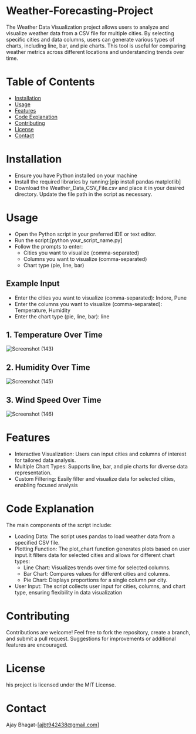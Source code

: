 # Weather-Forecasting-Project
The Weather Data Visualization project allows users to analyze and visualize weather data from a CSV file for multiple cities. By selecting specific cities and data columns, users can generate various types of charts, including line, bar, and pie charts. This tool is useful for comparing weather metrics across different locations and understanding trends over time.
# Table of Contents
  - [Installation](#Installation)
  - [Usage](#Usage)
  - [Features](#Features)
  - [Code Explanation](#CodeExplanation)
  - [Contributing](#Contributing)
  - [License](#License)
  - [Contact](#Contact)
# Installation
  - Ensure you have Python installed on your machine
  - Install the required libraries by running:[pip install pandas matplotlib]
  - Download the Weather_Data_CSV_File.csv and place it in your desired directory. Update the file path in the script as necessary.
# Usage
  - Open the Python script in your preferred IDE or text editor.
  - Run the script:[python your_script_name.py]
  - Follow the prompts to enter:
     - Cities you want to visualize (comma-separated)
     - Columns you want to visualize (comma-separated)
     - Chart type (pie, line, bar)
## Example Input
  - Enter the cities you want to visualize (comma-separated): Indore, Pune
  - Enter the columns you want to visualize (comma-separated): Temperature, Humidity
  - Enter the chart type (pie, line, bar): line
## 1. Temperature Over Time
![Screenshot (143)](https://github.com/user-attachments/assets/acfe543c-c9a3-4645-b630-e4576f826fd5)

## 2. Humidity Over Time
![Screenshot (145)](https://github.com/user-attachments/assets/c6e5f498-4d80-4413-925e-cc9fc5c9122e)

## 3. Wind Speed Over Time
![Screenshot (146)](https://github.com/user-attachments/assets/da2a8cc6-0451-47f6-bc07-e10ac40ae229)

# Features 
   - Interactive Visualization: Users can input cities and columns of interest for tailored data analysis.
   - Multiple Chart Types: Supports line, bar, and pie charts for diverse data representation.
   - Custom Filtering: Easily filter and visualize data for selected cities, enabling focused analysis

# Code Explanation
The main components of the script include:
   - Loading Data: The script uses pandas to load weather data from a specified CSV file.
   - Plotting Function: The plot_chart function generates plots based on user input.It filters data for selected cities and allows for different chart types:
       - Line Chart: Visualizes trends over time for selected columns.
       - Bar Chart: Compares values for different cities and columns.
       - Pie Chart: Displays proportions for a single column per city.
   - User Input: The script collects user input for cities, columns, and chart type, ensuring flexibility in data visualization

# Contributing
Contributions are welcome! Feel free to fork the repository, create a branch, and submit a pull request. Suggestions for improvements or additional features are encouraged.

# License
his project is licensed under the MIT License.

# Contact
Ajay Bhagat-[ajbt942438@gmail.com]
     
      
